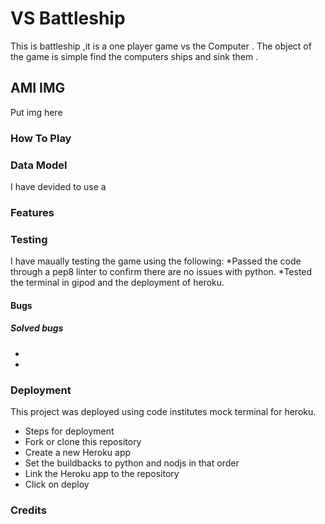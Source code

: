# VS Battleship
This is battleship ,it is a one player game vs the Computer . The object of the game is simple find the computers ships and sink them .

## AMI IMG
Put img here

### How To Play


### Data Model
I have devided to use a

### Features 

### Testing 
I have maually testing the game using the following:
*Passed the code through a pep8 linter to confirm there are no issues with python.
*Tested the terminal in gipod and the deployment of heroku.

#### Bugs
##### Solved bugs
* 
* 

### Deployment
This project was deployed using code institutes mock terminal for heroku.
* Steps for deployment
 * Fork or clone this repository
 * Create a new Heroku app
 * Set the buildbacks to python and nodjs in that order
 * Link the Heroku app to the repository
 * Click on deploy

### Credits



